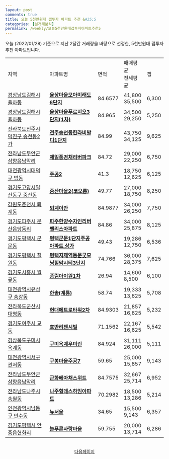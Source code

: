 ```yaml
---
layout: post
comments: true
title: 오늘 5천만원대 갭투자 아파트 추천 &#35;5
categories: [실거래분석]
permalink: /weekly/오늘5천만원대갭투자아파트추천5
---
```


오늘 (2022/01/28) 기준으로 지난 2달간 거래량을 바탕으로 선정한,
5천만원대 갭투자 추천 아파트입니다.

<table class="sortable">
  <tr>
    <td>지역</td>
    <td>아파트명</td>
    <td>면적</td>
    <td>매매평균<br>전세평균</td>
    <td>갭</td>
  </tr>

  <tr class="item">
    <td><a href="/apt/경상남도김해시율하동">경상남도김해시 율하동</a></td>
    <td style="font-weight: bold;"><a href="/apt/경상남도김해시율하동율상마을모아미래도6단지">율상마을모아미래도6단지</a></td>
    <td>84.6577</td>
    <td>41,800<br>35,500</td>
    <td>6,300</td>
  </tr>

  <tr class="item">
    <td><a href="/apt/경상남도김해시율하동">경상남도김해시 율하동</a></td>
    <td style="font-weight: bold;"><a href="/apt/경상남도김해시율하동율상마을푸르지오3단지(1차)">율상마을푸르지오3단지(1차)</a></td>
    <td>84.965</td>
    <td>34,500<br>29,250</td>
    <td>5,250</td>
  </tr>

  <tr class="item">
    <td><a href="/apt/전라북도전주시덕진구송천동2가">전라북도전주시덕진구 송천동2가</a></td>
    <td style="font-weight: bold;"><a href="/apt/전라북도전주시덕진구송천동2가전주송천동한라비발디1단지">전주송천동한라비발디1단지</a></td>
    <td>84.99</td>
    <td>43,750<br>34,125</td>
    <td>9,625</td>
  </tr>

  <tr class="item">
    <td><a href="/apt/전라남도무안군삼향읍남악리">전라남도무안군 삼향읍남악리</a></td>
    <td style="font-weight: bold;"><a href="/apt/전라남도무안군삼향읍남악리제일풍경채리버파크">제일풍경채리버파크</a></td>
    <td>84.72</td>
    <td>29,000<br>22,250</td>
    <td>6,750</td>
  </tr>

  <tr class="item">
    <td><a href="/apt/대전광역시대덕구법동">대전광역시대덕구 법동</a></td>
    <td style="font-weight: bold;"><a href="/apt/대전광역시대덕구법동주공2">주공2</a></td>
    <td>41.3</td>
    <td>18,750<br>12,625</td>
    <td>6,125</td>
  </tr>

  <tr class="item">
    <td><a href="/apt/경기도고양시일산동구중산동">경기도고양시일산동구 중산동</a></td>
    <td style="font-weight: bold;"><a href="/apt/경기도고양시일산동구중산동중산마을2(코오롱)">중산마을2(코오롱)</a></td>
    <td>49.77</td>
    <td>27,000<br>18,750</td>
    <td>8,250</td>
  </tr>

  <tr class="item">
    <td><a href="/apt/강원도춘천시퇴계동">강원도춘천시 퇴계동</a></td>
    <td style="font-weight: bold;"><a href="/apt/강원도춘천시퇴계동퇴계이안">퇴계이안</a></td>
    <td>84.9877</td>
    <td>34,000<br>26,250</td>
    <td>7,750</td>
  </tr>

  <tr class="item">
    <td><a href="/apt/경기도파주시문산읍당동리">경기도파주시 문산읍당동리</a></td>
    <td style="font-weight: bold;"><a href="/apt/경기도파주시문산읍당동리파주한양수자인리버팰리스아파트">파주한양수자인리버팰리스아파트</a></td>
    <td>84.86</td>
    <td>34,000<br>25,875</td>
    <td>8,125</td>
  </tr>

  <tr class="item">
    <td><a href="/apt/경기도평택시군문동">경기도평택시 군문동</a></td>
    <td style="font-weight: bold;"><a href="/apt/경기도평택시군문동평택군문1단지주공아파트.상가">평택군문1단지주공아파트.상가</a></td>
    <td>49.43</td>
    <td>19,286<br>12,750</td>
    <td>6,536</td>
  </tr>

  <tr class="item">
    <td><a href="/apt/경기도평택시칠원동">경기도평택시 칠원동</a></td>
    <td style="font-weight: bold;"><a href="/apt/경기도평택시칠원동평택지제역동문굿모닝힐맘시티3단지">평택지제역동문굿모닝힐맘시티3단지</a></td>
    <td>74.766</td>
    <td>36,000<br>28,375</td>
    <td>7,625</td>
  </tr>

  <tr class="item">
    <td><a href="/apt/경기도시흥시월곶동">경기도시흥시 월곶동</a></td>
    <td style="font-weight: bold;"><a href="/apt/경기도시흥시월곶동풍림아이원1차">풍림아이원1차</a></td>
    <td>26.94</td>
    <td>14,600<br>8,500</td>
    <td>6,100</td>
  </tr>

  <tr class="item">
    <td><a href="/apt/대전광역시유성구송강동">대전광역시유성구 송강동</a></td>
    <td style="font-weight: bold;"><a href="/apt/대전광역시유성구송강동한솔(계룡)">한솔(계룡)</a></td>
    <td>58.74</td>
    <td>19,333<br>13,625</td>
    <td>5,708</td>
  </tr>

  <tr class="item">
    <td><a href="/apt/전라북도군산시대명동">전라북도군산시 대명동</a></td>
    <td style="font-weight: bold;"><a href="/apt/전라북도군산시대명동현대메트로타워2차">현대메트로타워2차</a></td>
    <td>84.9303</td>
    <td>21,857<br>16,625</td>
    <td>5,232</td>
  </tr>

  <tr class="item">
    <td><a href="/apt/경기도여주시교동">경기도여주시 교동</a></td>
    <td style="font-weight: bold;"><a href="/apt/경기도여주시교동호반리젠시빌">호반리젠시빌</a></td>
    <td>71.1562</td>
    <td>22,167<br>16,625</td>
    <td>5,542</td>
  </tr>

  <tr class="item">
    <td><a href="/apt/경상북도구미시옥계동">경상북도구미시 옥계동</a></td>
    <td style="font-weight: bold;"><a href="/apt/경상북도구미시옥계동구미옥계우미린">구미옥계우미린</a></td>
    <td>84.924</td>
    <td>31,111<br>26,000</td>
    <td>5,111</td>
  </tr>

  <tr class="item">
    <td><a href="/apt/대전광역시서구관저동">대전광역시서구 관저동</a></td>
    <td style="font-weight: bold;"><a href="/apt/대전광역시서구관저동구봉마을주공7">구봉마을주공7</a></td>
    <td>59.65</td>
    <td>25,000<br>15,857</td>
    <td>9,143</td>
  </tr>

  <tr class="item">
    <td><a href="/apt/전라남도무안군삼향읍남악리">전라남도무안군 삼향읍남악리</a></td>
    <td style="font-weight: bold;"><a href="/apt/전라남도무안군삼향읍남악리근화베아채스위트">근화베아채스위트</a></td>
    <td>84.7575</td>
    <td>32,667<br>25,714</td>
    <td>6,952</td>
  </tr>

  <tr class="item">
    <td><a href="/apt/전라남도나주시송월동">전라남도나주시 송월동</a></td>
    <td style="font-weight: bold;"><a href="/apt/전라남도나주시송월동나주힐데스하임아파트">나주힐데스하임아파트</a></td>
    <td>70.2982</td>
    <td>18,500<br>13,286</td>
    <td>5,214</td>
  </tr>

  <tr class="item">
    <td><a href="/apt/인천광역시남동구만수동">인천광역시남동구 만수동</a></td>
    <td style="font-weight: bold;"><a href="/apt/인천광역시남동구만수동뉴서울">뉴서울</a></td>
    <td>34.65</td>
    <td>15,500<br>9,143</td>
    <td>6,357</td>
  </tr>

  <tr class="item">
    <td><a href="/apt/경기도평택시안중읍현화리">경기도평택시 안중읍현화리</a></td>
    <td style="font-weight: bold;"><a href="/apt/경기도평택시안중읍현화리늘푸른사랑마을">늘푸른사랑마을</a></td>
    <td>59.755</td>
    <td>20,000<br>13,714</td>
    <td>6,286</td>
  </tr>

  <tr>
      <script async src="https://pagead2.googlesyndication.com/pagead/js/adsbygoogle.js?client=ca-pub-3485438051770037"
          crossorigin="anonymous"></script>
      <ins class="adsbygoogle"
          style="display:block"
          data-ad-format="fluid"
          data-ad-layout-key="-fb+5w+4e-db+86"
          data-ad-client="ca-pub-3485438051770037"
          data-ad-slot="1827090281"></ins>
      <script>
          (adsbygoogle = window.adsbygoogle || []).push({});
      </script>
  </tr>

</table>
<br>
<center><a href="/weekly/오늘5천만원대갭투자아파트추천">다음페이지</a></center>
<br><br>
